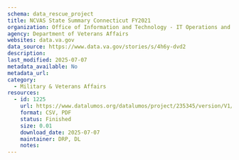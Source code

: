 ```yaml
---
schema: data_rescue_project 
title: NCVAS State Summary Connecticut FY2021
organization: Office of Information and Technology - IT Operations and Services (ITOPS)
agency: Department of Veterans Affairs
websites: data.va.gov
data_source: https://www.data.va.gov/stories/s/4h6y-dvd2
description: 
last_modified: 2025-07-07
metadata_available: No
metadata_url: 
category:
  - Military & Veterans Affairs 
resources:
  - id: 1225
    url: https://www.datalumos.org/datalumos/project/235345/version/V1/view
    format: CSV, PDF
    status: Finished
    size: 0.01
    download_date: 2025-07-07
    maintainer: DRP, DL
    notes: 
---
```

